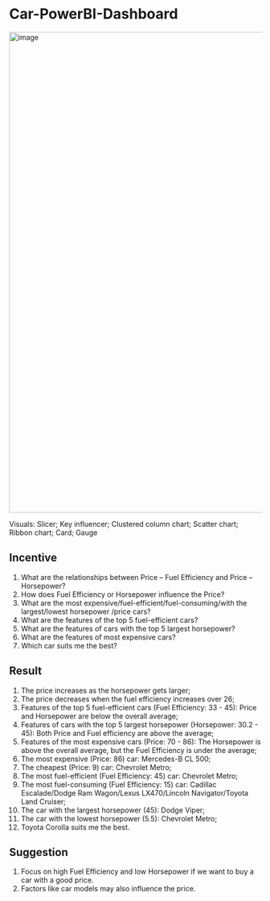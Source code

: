 # Car-PowerBI-Dashboard
<img width="956" alt="image" src="https://user-images.githubusercontent.com/120230351/210703539-e405f478-f849-4c3c-9da8-1f10d488c11a.png">

Visuals: Slicer; Key influencer; Clustered column chart; Scatter chart; Ribbon chart; Card; Gauge

Incentive
-
1. What are the relationships between Price – Fuel Efficiency and Price – Horsepower?
2. How does Fuel Efficiency or Horsepower influence the Price?
3. What are the most expensive/fuel-efficient/fuel-consuming/with the largest/lowest horsepower /price cars?
4. What are the features of the top 5 fuel-efficient cars?
5. What are the features of cars with the top 5 largest horsepower?
6. What are the features of most expensive cars?
7. Which car suits me the best?

Result
-
1. The price increases as the horsepower gets larger;
2. The price decreases when the fuel efficiency increases over 26;
3. Features of the top 5 fuel-efficient cars (Fuel Efficiency: 33 - 45): Price and Horsepower are below the overall average;
4. Features of cars with the top 5 largest horsepower (Horsepower: 30.2 - 45): Both Price and Fuel efficiency are above the average;
5. Features of the most expensive cars (Price: 70 - 86): The Horsepower is above the overall average, but the Fuel Efficiency is under the average;
6. The most expensive (Price: 86) car: Mercedes-B CL 500;
7. The cheapest (Price: 9) car: Chevrolet Metro;
8. The most fuel-efficient (Fuel Efficiency: 45) car: Chevrolet Metro;
9. The most fuel-consuming (Fuel Efficiency: 15) car: Cadillac Escalade/Dodge Ram Wagon/Lexus LX470/Lincoln Navigator/Toyota Land Cruiser;
10. The car with the largest horsepower (45): Dodge Viper;
11. The car with the lowest horsepower (5.5): Chevrolet Metro;
12. Toyota Corolla suits me the best.

Suggestion
-
1. Focus on high Fuel Efficiency and low Horsepower if we want to buy a car with a good price.
2. Factors like car models may also influence the price.
